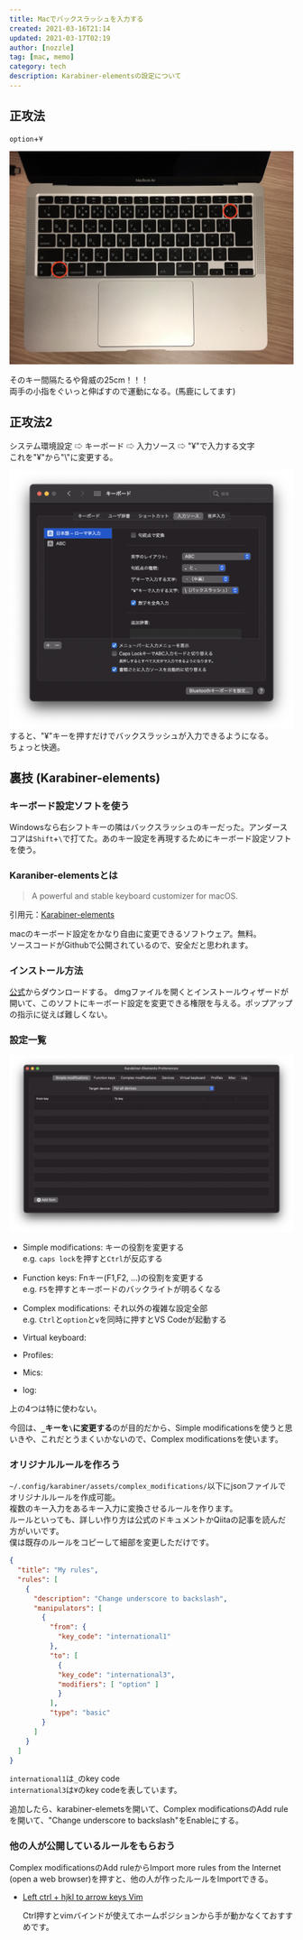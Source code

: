 ```yaml
---
title: Macでバックスラッシュを入力する
created: 2021-03-16T21:14
updated: 2021-03-17T02:19
author: [nozzle]
tag: [mac, memo]
category: tech
description: Karabiner-elementsの設定について
---
```


## 正攻法
`option`+`¥`

![](./mac_backslash_01.jpg)

そのキー間隔たるや脅威の25cm！！！  
両手の小指をぐいっと伸ばすので運動になる。(馬鹿にしてます)  


## 正攻法2
システム環境設定 ⇨ キーボード ⇨ 入力ソース ⇨ "¥"で入力する文字  
これを"¥"から"\\"に変更する。  

![](./mac_backslash_02.png)
すると、"¥"キーを押すだけでバックスラッシュが入力できるようになる。  
ちょっと快適。  

## 裏技 (Karabiner-elements)
### キーボード設定ソフトを使う
Windowsなら右シフトキーの隣はバックスラッシュのキーだった。アンダースコアは`Shift`+`\`で打てた。あのキー設定を再現するためにキーボード設定ソフトを使う。  

### Karaniber-elementsとは
> A powerful and stable keyboard customizer for macOS.

引用元：[Karabiner-elements](https://karabiner-elements.pqrs.org/)

macのキーボード設定をかなり自由に変更できるソフトウェア。無料。  
ソースコードがGithubで公開されているので、安全だと思われます。  

### インストール方法
[公式](https://karabiner-elements.pqrs.org/)からダウンロードする。  dmgファイルを開くとインストールウィザードが開いて、このソフトにキーボード設定を変更できる権限を与える。ポップアップの指示に従えば難しくない。  

### 設定一覧
![](./mac_backslash_03.png)
- Simple modifications: キーの役割を変更する  
e.g. `caps lock`を押すと`Ctrl`が反応する  

- Function keys: Fnキー(F1,F2, ...)の役割を変更する  
e.g. `F5`を押すとキーボードのバックライトが明るくなる
- Complex modifications: それ以外の複雑な設定全部  
e.g. `Ctrl`と`option`と`v`を同時に押すとVS Codeが起動する  

- Virtual keyboard: 
- Profiles: 
- Mics: 
- log: 

上の4つは特に使わない。  

今回は、**`_`キーを`\`に変更する**のが目的だから、Simple modificationsを使うと思いきや、これだとうまくいかないので、Complex modificationsを使います。

### オリジナルルールを作ろう

`~/.config/karabiner/assets/complex_modifications/`以下にjsonファイルでオリジナルルールを作成可能。  
複数のキー入力をあるキー入力に変換させるルールを作ります。  
ルールといっても、詳しい作り方は公式のドキュメントかQiitaの記事を読んだ方がいいです。  
僕は既存のルールをコピーして細部を変更しただけです。  

```json:title=/home/[user]/.config/karabiner/assets/complex_modifications/hogehoge.json
{
  "title": "My rules",
  "rules": [
    {
      "description": "Change underscore to backslash",
      "manipulators": [
        {
          "from": {
            "key_code": "international1"
          },
          "to": [
            {
            "key_code": "international3",
            "modifiers": [ "option" ]
            }
          ],
          "type": "basic"
        }
      ]
    }
  ]
}
```

`international1`は`_`のkey code  
`international3`は`¥`のkey codeを表しています。  

追加したら、karabiner-elemetsを開いて、Complex modificationsのAdd ruleを開いて、"Change underscore to backslash"をEnableにする。


### 他の人が公開しているルールをもらおう

Complex modificationsのAdd ruleからImport more rules from the Internet (open a web browser)を押すと、他の人が作ったルールをImportできる。  

- [Left ctrl + hjkl to arrow keys Vim](https://ke-complex-modifications.pqrs.org/#ctrl_plus_hjkl_to_arrow_keys)

    Ctrl押すとvimバインドが使えてホームポジションから手が動かなくておすすめです。